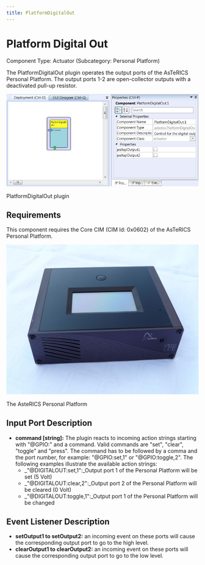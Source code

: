 ```yaml
---
title: PlatformDigitalOut
---
```


# Platform Digital Out

Component Type: Actuator (Subcategory: Personal Platform)

The PlatformDigitalOut plugin operates the output ports of the AsTeRICS Personal Platform. The output ports 1-2 are open-collector outputs with a deactivated pull-up resistor.

![Screenshot: PlatformDigitalOut plugin](img/platformdigitalout.jpg "Screenshot: PlatformDigitalOut plugin")

PlatformDigitalOut plugin

## Requirements

This component requires the Core CIM (CIM Id: 0x0602) of the AsTeRICS Personal Platform.

![The AsteRICS Personal Platform (preliminary version)](img/personalplatform.jpg "The AsteRICS Personal Platform (preliminary version)")

The AsteRICS Personal Platform

## Input Port Description

*   **command \[string\]:** The plugin reacts to incoming action strings starting with "@GPIO:" and a command. Valid commands are "set", "clear", "toggle" and "press". The command has to be followed by a comma and the port number, for example: "@GPIO:set,1" or "@GPIO:toggle,2". The following examples illustrate the available action strings:
    *   _"@DIGITALOUT:set,1":_Output port 1 of the Personal Platform will be set (5 Volt)
    *   _"@DIGITALOUT:clear,2":_Output port 2 of the Personal Platform will be cleared (0 Volt)
    *   _"@DIGITALOUT:toggle,1":_Output port 1 of the Personal Platform will be changed

## Event Listener Description

*   **setOutput1 to setOutput2:** an incoming event on these ports will cause the corresponding output port to go to the high level.
*   **clearOutput1 to clearOutput2:** an incoming event on these ports will cause the corresponding output port to go to the low level.
